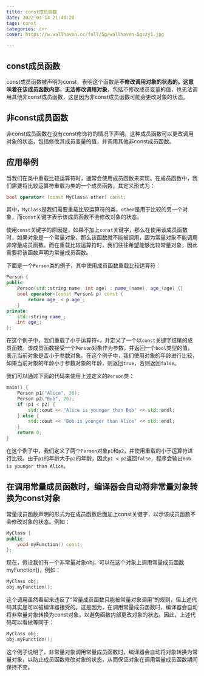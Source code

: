 ```yaml
---
title: const成员函数
date: 2022-03-14 21:48:28
tags: const
categories: c++
cover: https://w.wallhaven.cc/full/5g/wallhaven-5gzzy1.jpg

---
```


## **const成员函数**

const成员函数被声明为const，表明这个函数是**不修改调用对象的状态的。这意味着在该成员函数内部，无法修改调用对象**，包括不修改成员变量的值，也无法调用其他非const成员函数，这是因为非const成员函数可能会更改对象的状态。

## **非const成员函数**

非const成员函数在没有const修饰符的情况下声明。这种成员函数可以更改调用对象的状态，包括修改其成员变量的值，并调用其他非const成员函数。

## **应用举例**

当我们在类中重载比较运算符时，通常会使用成员函数来实现。在成员函数中，我们需要将比较运算符重载为类的一个成员函数，其定义形式为：

```cpp
bool operator< (const MyClass& other) const;
```

其中，`MyClass`是我们需要重载比较运算符的类，`other`是用于比较的另一个对象，而`const`关键字表示该成员函数不会修改对象的状态。

使用`const`关键字的原因是，如果不加上`const`关键字，那么在使用该成员函数时，如果对象是一个常量对象，那么该函数就不能被调用，因为常量对象不能调用非常量成员函数。而在重载比较运算符时，我们往往希望能够比较常量对象，因此需要将该函数声明为常量成员函数。

下面是一个`Person`类的例子，其中使用成员函数重载比较运算符：

```cpp
Person {
public:
    Person(std::string name, int age) : name_(name), age_(age) {}
    bool operator<(const Person& p) const {
        return age_ < p.age_;
    }
private:
    std::string name_;
    int age_;
};
```

在这个例子中，我们重载了小于运算符`<`，并定义了一个以`const`关键字结尾的成员函数。该成员函数接受一个`Person`对象作为参数，并返回一个`bool`类型的值，表示当前对象是否小于参数对象。在这个例子中，我们使用对象的年龄进行比较，如果当前对象的年龄小于参数对象的年龄，则返回`true`，否则返回`false`。

我们可以通过下面的代码来使用上述定义的`Person`类：

```cpp
main() {
    Person p1("Alice", 30);
    Person p2("Bob", 20);
    if (p1 < p2) {
        std::cout << "Alice is younger than Bob" << std::endl;
    } else {
        std::cout << "Bob is younger than Alice" << std::endl;
    }
    return 0;
}
```

在这个例子中，我们定义了两个`Person`对象`p1`和`p2`，并使用重载的小于运算符进行比较。由于`p1`的年龄大于`p2`的年龄，因此`p1 < p2`返回`false`，程序会输出`Bob is younger than Alice`。

## **在调用常量成员函数时，编译器会自动将非常量对象转换为const对象**

常量成员函数声明的形式为在成员函数后面加上const关键字，以示该成员函数不会修改对象的状态。例如：

```cpp
MyClass {
public:
    void myFunction() const;
};
```

现在，假设我们有一个非常量对象obj，可以在这个对象上调用常量成员函数myFunction()，例如：

```cpp
MyClass obj;
obj.myFunction();
```

这个调用虽然看起来违反了“常量成员函数只能被常量对象调用”的规则，但上述代码其实是可以被编译器接受的。这是因为，在调用常量成员函数时，编译器会自动将非常量对象转换为const对象，以避免函数内部更改对象的状态。因此，上述代码可以看做等同于：

```cpp
MyClass obj;
obj.myFunction();
```

这个例子说明了，非常量对象调用常量成员函数时，编译器会自动将对象转换为常量对象，以防止成员函数修改对象的状态，从而保证对象在调用常量成员函数期间保持不变。
